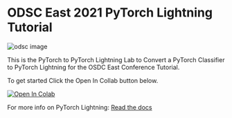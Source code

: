 # ODSC East 2021 PyTorch Lightning Tutorial

![odsc image](https://odsc.com/wp-content/uploads/2015/12/HIGHRESODSCLOGO.png)

This is the PyTorch to PyTorch Lightning Lab to Convert a PyTorch Classifier to PyTorch Lightning for the OSDC East Conference Tutorial.

To get started Click the Open In Collab button below. 

[![Open In Colab](https://colab.research.google.com/assets/colab-badge.svg)](https://colab.research.google.com/github/PyTorchLightning/ODSC/blob/main/notebook.ipynb) 


For more info on PyTorch Lightning:
[Read the docs](https://pytorch-lightning.readthedocs.io/en/stable/)
